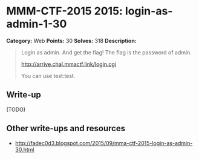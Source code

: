 # MMM-CTF-2015 2015: login-as-admin-1-30

**Category:** Web
**Points:** 30
**Solves:** 318
**Description:**

> Login as admin. And get the flag! The flag is the password of admin.
>
> http://arrive.chal.mmactf.link/login.cgi
>
> You can use test:test.
> 


## Write-up

(TODO)

## Other write-ups and resources

* <http://fadec0d3.blogspot.com/2015/09/mma-ctf-2015-login-as-admin-30.html> 
